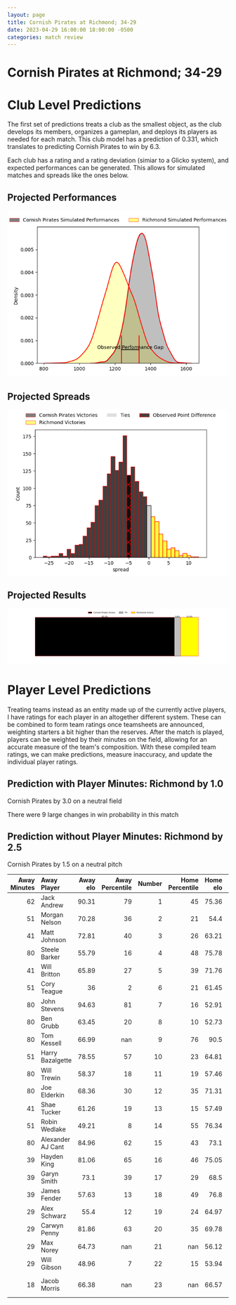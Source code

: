 ```yaml
---  
layout: page  
title: Cornish Pirates at Richmond; 34-29  
date: 2023-04-29 16:00:00 18:00:00 -0500  
categories: match review  
---
```

# Cornish Pirates at Richmond; 34-29

# Club Level Predictions


The first set of predictions treats a club as the smallest object, as the club develops its members, organizes a gameplan, and deploys its players as needed for each match. This club model has a prediction of 0.331, which translates to predicting Cornish Pirates to win by 6.3.

Each club has a rating and a rating deviation (simiar to a Glicko system), and expected performances can be generated. This allows for simulated matches and spreads like the ones below.
## Projected Performances


![Projected Performances](plots/performances_2023-04-29-Richmond-CornishPirates.png)
## Projected Spreads


![Projected Spreads](plots/spreads_2023-04-29-Richmond-CornishPirates.png)
## Projected Results


![Projected Results](plots/resultbar_2023-04-29-Richmond-CornishPirates.png)
# Player Level Predictions


Treating teams instead as an entity made up of the currently active players, I have ratings for each player in an altogether different system. These can be combined to form team ratings once teamsheets are announced, weighting starters a bit higher than the reserves. After the match is played, players can be weighted by their minutes on the field, allowing for an accurate measure of the team's composition. With these compiled team ratings, we can make predictions, measure inaccuracy, and update the individual player ratings.
## Prediction with Player Minutes: Richmond by 1.0


Cornish Pirates by 3.0 on a neutral field

There were 9 large changes in win probability in this match
## Prediction without Player Minutes: Richmond by 2.5


Cornish Pirates by 1.5 on a neutral pitch



|   Away Minutes | Away Player       |   Away elo |   Away Percentile |   Number |   Home Percentile |   Home elo | Home Player            |   Home Minutes |
|---------------:|:------------------|-----------:|------------------:|---------:|------------------:|-----------:|:-----------------------|---------------:|
|             62 | Jack Andrew       |      90.31 |                79 |        1 |                45 |      75.36 | Conor Maguire          |             51 |
|             51 | Morgan Nelson     |      70.28 |                36 |        2 |                21 |      54.4  | Joseph Vajner          |             60 |
|             41 | Matt Johnson      |      72.81 |                40 |        3 |                26 |      63.21 | Ntinga Mpiko           |             57 |
|             80 | Steele Barker     |      55.79 |                16 |        4 |                48 |      75.78 | Rhys Anstey            |             68 |
|             41 | Will Britton      |      65.89 |                27 |        5 |                39 |      71.76 | Tevita Cavubati        |             62 |
|             51 | Cory Teague       |      36    |                 2 |        6 |                21 |      61.45 | David Massey           |             80 |
|             80 | John Stevens      |      94.63 |                81 |        7 |                16 |      52.91 | Lucas Brooke           |             80 |
|             80 | Ben Grubb         |      63.45 |                20 |        8 |                10 |      52.73 | Jake Monson            |             51 |
|             80 | Tom Kessell       |      66.99 |               nan |        9 |                76 |      90.5  | James Lennon           |             51 |
|             51 | Harry Bazalgette  |      78.55 |                57 |       10 |                23 |      64.81 | Alex Burrage           |             80 |
|             80 | Will Trewin       |      58.37 |                18 |       11 |                19 |      57.46 | Raz Patel              |             80 |
|             80 | Joe Elderkin      |      68.36 |                30 |       12 |                35 |      71.31 | Craig Duncan           |             80 |
|             41 | Shae Tucker       |      61.26 |                19 |       13 |                15 |      57.49 | Paddy Case             |             80 |
|             51 | Robin Wedlake     |      49.21 |                 8 |       14 |                55 |      76.34 | Zuriel Makele          |             62 |
|             80 | Alexander AJ Cant |      84.96 |                62 |       15 |                43 |      73.1  | Alexander O'Meara      |             80 |
|             39 | Hayden King       |      81.06 |                65 |       16 |                46 |      75.05 | George Cave            |             29 |
|             39 | Garyn Smith       |      73.1  |                39 |       17 |                29 |      68.5  | Mark Bright            |             29 |
|             39 | James Fender      |      57.63 |                13 |       18 |                49 |      76.8  | Jack Stafford          |             29 |
|             29 | Alex Schwarz      |      55.4  |                12 |       19 |                24 |      64.97 | Jimmy Litchfield       |             23 |
|             29 | Carwyn Penny      |      81.86 |                63 |       20 |                35 |      69.78 | Alexander Post         |             20 |
|             29 | Max Norey         |      64.73 |               nan |       21 |               nan |      56.12 | George Nugent          |             18 |
|             29 | Will Gibson       |      48.96 |                 7 |       22 |                15 |      53.94 | Jack Walsh             |             18 |
|             18 | Jacob Morris      |      66.38 |               nan |       23 |               nan |      66.57 | Bailey Marshall-Telfer |             12 |

